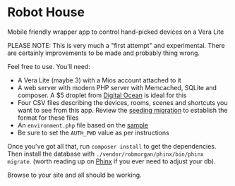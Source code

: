 # Robot House

Mobile friendly wrapper app to control hand-picked 
devices on a Vera Lite

PLEASE NOTE: This is very much a "first attempt" and experimental. There are certainly improvements to be made and probably thing wrong.

Feel free to use. You'll need:

* A Vera Lite (maybe 3) with a Mios account attached to it
* A web server with modern PHP server with Memcached, SQLite and composer. A $5 droplet from [Digital Ocean](https://www.digitalocean.com/?refcode=57135b769bba) is ideal for this
* Four CSV files describing the devices, rooms, scenes and shortcuts you want to see from this app. Review the [seeding migration](https://github.com/dmlogic/robot-house/blob/master/migrations/20150501132907_seed_data.php) to establish the format for these files
* An `environment.php` file based on the [sample](https://github.com/dmlogic/robot-house/blob/master/environment.sample.php)
* Be sure to set the `AUTH_PWD` value as per instructions 

Once you've got all that, run `composer install` to get the dependencies. Then install the database with `./vendor/robmorgan/phinx/bin/phinx migrate`. (worth reading up on [Phinx](https://phinx.org/) if you ever need to adjust your db).

Browse to your site and all should be working.